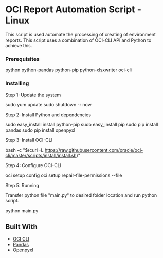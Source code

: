 # OCI Report Automation Script - Linux
This script is used automate the processing of creating of environment reports. This script uses a combination of OCI-CLI API and Python to achieve this.

### Prerequisites

python
python-pandas
python-pip
python-xlsxwriter
oci-cli

### Installing

Step 1: Update the system

sudo yum update
sudo shutdown -r now

Step 2: Install Python and dependencies

sudo easy_install install python-pip
sudo easy_install pip
sudo pip install pandas
sudo pip install openpyxl

Step 3: Install OCI-CLI

bash -c "$(curl -L https://raw.githubusercontent.com/oracle/oci-cli/master/scripts/install/install.sh)"


Step 4: Configure OCI-CLI


oci setup config
oci setup repair-file-permissions --file <your pem file locaiton>


Step 5: Running


Transfer python file "main.py" to desired folder location and run python script.

python main.py

## Built With

* [OCI CLI](https://github.com/oracle/oci-cli)
* [Pandas](https://pandas.pydata.org/)
* [Openpyxl](https://openpyxl.readthedocs.io/en/stable/)

